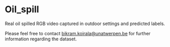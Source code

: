 # Oil_spill
Real oil spilled RGB video captured in outdoor settings and predicted labels. 

Please feel free to contact bikram.koirala@unatwerpen.be for further information regarding the dataset.
